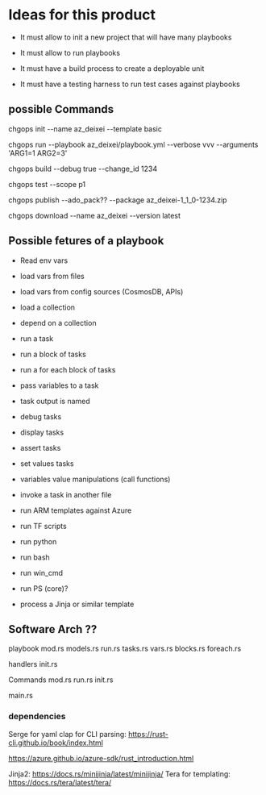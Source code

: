 # Ideas for this product

- It must allow to init a new project that will have many playbooks

- It must allow to run playbooks

- It must have a build process to create a deployable unit

- It must have a testing harness to run test cases against playbooks


## possible Commands 


chgops init --name az_deixei --template basic

chgops run --playbook az_deixei/playbook.yml --verbose vvv --arguments 'ARG1=1 ARG2=3'

chgops build --debug true --change_id 1234

chgops test --scope p1

chgops publish --ado_pack?? --package az_deixei-1_1_0-1234.zip

chgops download --name az_deixei --version latest


## Possible fetures of a playbook

- Read env vars

- load vars from files

- load vars from config sources (CosmosDB, APIs)

- load a collection

- depend on a collection

- run a task

- run a block of tasks

- run a for each block of tasks

- pass variables to a task

- task output is named

- debug tasks

- display tasks

- assert tasks

- set values tasks

- variables value manipulations (call functions)

- invoke a task in another file

- run ARM templates against Azure

- run TF scripts

- run python

- run bash

- run win_cmd

- run PS (core)?

- process a Jinja or similar template


## Software Arch ??

playbook
    mod.rs
    models.rs
    run.rs
    tasks.rs
    vars.rs
    blocks.rs
    foreach.rs

handlers
    init.rs

Commands
    mod.rs
    run.rs
    init.rs

main.rs

### dependencies

Serge for yaml
clap for CLI parsing: https://rust-cli.github.io/book/index.html

https://azure.github.io/azure-sdk/rust_introduction.html

Jinja2: https://docs.rs/minijinja/latest/minijinja/
Tera for templating: https://docs.rs/tera/latest/tera/


